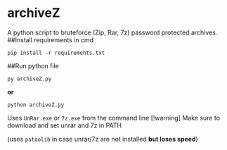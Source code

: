 # archiveZ
A python script to bruteforce (Zip, Rar, 7z) password protected archives.
##Install requirements in cmd
```
pip install -r requirements.txt
```
##Run python file
```
py archiveZ.py
```
**or**
```
python archiveZ.py
```

Uses `UnRar.exe` or `7z.exe` from the command line 
[!warning] Make sure to download and set unrar and 7z in PATH

(uses `patoolib` in case unrar/7z are not installed **but loses speed**)
